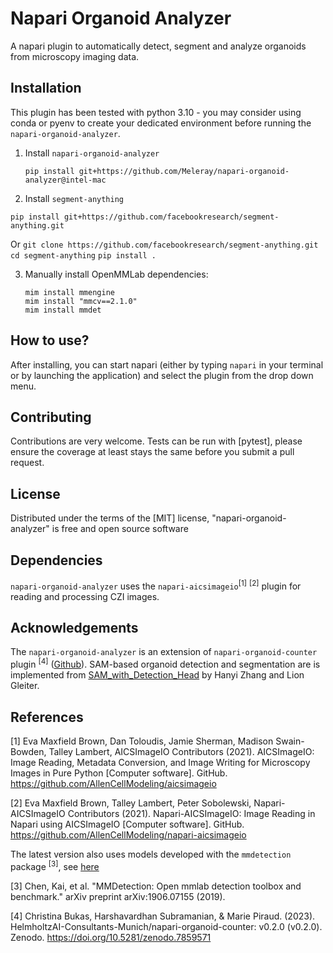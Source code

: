 # Napari Organoid Analyzer


A napari plugin to automatically detect, segment and analyze organoids from microscopy imaging data.


## Installation

This plugin has been tested with python 3.10 - you may consider using conda or pyenv to create your dedicated environment before running the `napari-organoid-analyzer`.

1. Install `napari-organoid-analyzer` 

    ```pip install git+https://github.com/Meleray/napari-organoid-analyzer@intel-mac```

2. Install `segment-anything`

```pip install git+https://github.com/facebookresearch/segment-anything.git```

Or 
```git clone https://github.com/facebookresearch/segment-anything.git```
```cd segment-anything```
```pip install .```

3. Manually install OpenMMLab dependencies:

     ``` 
    mim install mmengine
    mim install "mmcv==2.1.0"
    mim install mmdet
     ```

## How to use?
After installing, you can start napari (either by typing ```napari``` in your terminal or by launching the application) and select the plugin from the drop down menu.

## Contributing

Contributions are very welcome. Tests can be run with [pytest], please ensure
the coverage at least stays the same before you submit a pull request.

## License

Distributed under the terms of the [MIT] license,
"napari-organoid-analyzer" is free and open source software

## Dependencies


```napari-organoid-analyzer``` uses the ```napari-aicsimageio```<sup>[1]</sup> <sup>[2]</sup> plugin for reading and processing CZI images.

## Acknowledgements

The ```napari-organoid-analyzer``` is an extension of ```napari-organoid-counter``` plugin <sup>[4]</sup> ([Github](https://github.com/HelmholtzAI-Consultants-Munich/napari-organoid-counter)). SAM-based organoid detection and segmentation are is implemented from [SAM_with_Detection_Head](https://github.com/Hanyi11/SAM_with_Detection_Head) by Hanyi Zhang and Lion Gleiter.

## References

[1] Eva Maxfield Brown, Dan Toloudis, Jamie Sherman, Madison Swain-Bowden, Talley Lambert, AICSImageIO Contributors (2021). AICSImageIO: Image Reading, Metadata Conversion, and Image Writing for Microscopy Images in Pure Python [Computer software]. GitHub. https://github.com/AllenCellModeling/aicsimageio

[2] Eva Maxfield Brown, Talley Lambert, Peter Sobolewski, Napari-AICSImageIO Contributors (2021). Napari-AICSImageIO: Image Reading in Napari using AICSImageIO [Computer software]. GitHub. https://github.com/AllenCellModeling/napari-aicsimageio

The latest version also uses models developed with the ```mmdetection``` package <sup>[3]</sup>, see [here](https://github.com/open-mmlab/mmdetection)

[3] Chen, Kai, et al. "MMDetection: Open mmlab detection toolbox and benchmark." arXiv preprint arXiv:1906.07155 (2019).

[4] Christina Bukas, Harshavardhan Subramanian, & Marie Piraud. (2023). HelmholtzAI-Consultants-Munich/napari-organoid-counter: v0.2.0 (v0.2.0). Zenodo. https://doi.org/10.5281/zenodo.7859571